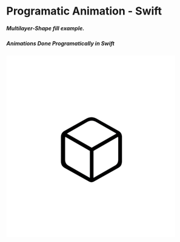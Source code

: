 # Programatic Animation - Swift

##### Multilayer-Shape fill example.
##### Animations Done Programatically in Swift


  ![alt text](https://github.com/matiasld/animation-programmatically/blob/master/AnimationTest/img/1.gif?raw=true)

